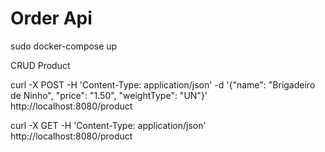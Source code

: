 # Order Api

sudo docker-compose up

CRUD Product

curl -X POST -H 'Content-Type: application/json' -d '{"name": "Brigadeiro de Ninho", "price": "1.50", "weightType": "UN"}' http://localhost:8080/product

curl -X GET -H 'Content-Type: application/json' http://localhost:8080/product
